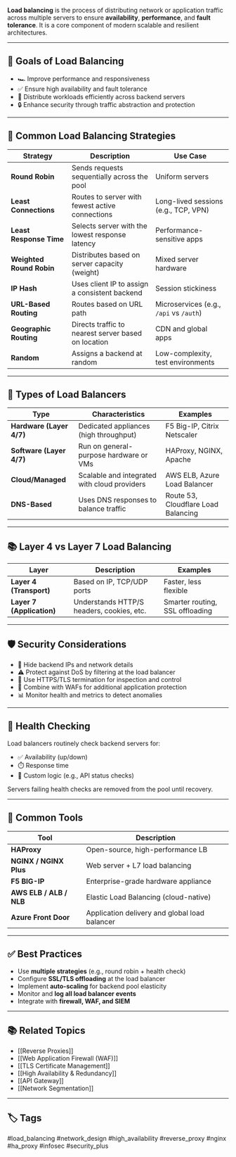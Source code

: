 **Load balancing** is the process of distributing network or application traffic across multiple servers to ensure **availability**, **performance**, and **fault tolerance**. It is a core component of modern scalable and resilient architectures.

---

## 🎯 Goals of Load Balancing

- 🏎️ Improve performance and responsiveness
- ✅ Ensure high availability and fault tolerance
- 🔁 Distribute workloads efficiently across backend servers
- 🔒 Enhance security through traffic abstraction and protection

---

## 🧱 Common Load Balancing Strategies

| Strategy                   | Description                                                  | Use Case                                |
|----------------------------|--------------------------------------------------------------|------------------------------------------|
| **Round Robin**             | Sends requests sequentially across the pool                  | Uniform servers                          |
| **Least Connections**       | Routes to server with fewest active connections              | Long-lived sessions (e.g., TCP, VPN)     |
| **Least Response Time**     | Selects server with the lowest response latency              | Performance-sensitive apps               |
| **Weighted Round Robin**    | Distributes based on server capacity (weight)                | Mixed server hardware                    |
| **IP Hash**                 | Uses client IP to assign a consistent backend                | Session stickiness                       |
| **URL-Based Routing**       | Routes based on URL path                                     | Microservices (e.g., `/api` vs `/auth`)  |
| **Geographic Routing**      | Directs traffic to nearest server based on location          | CDN and global apps                      |
| **Random**                  | Assigns a backend at random                                  | Low-complexity, test environments        |

---

## 🔧 Types of Load Balancers

| Type              | Characteristics                                | Examples                         |
|-------------------|--------------------------------------------------|----------------------------------|
| **Hardware (Layer 4/7)** | Dedicated appliances (high throughput)     | F5 Big-IP, Citrix Netscaler       |
| **Software (Layer 4/7)** | Run on general-purpose hardware or VMs     | HAProxy, NGINX, Apache            |
| **Cloud/Managed**        | Scalable and integrated with cloud providers | AWS ELB, Azure Load Balancer      |
| **DNS-Based**            | Uses DNS responses to balance traffic       | Route 53, Cloudflare Load Balancing |

---

## 📚 Layer 4 vs Layer 7 Load Balancing

| Layer         | Description                                  | Examples                        |
|---------------|----------------------------------------------|---------------------------------|
| **Layer 4 (Transport)** | Based on IP, TCP/UDP ports              | Faster, less flexible           |
| **Layer 7 (Application)** | Understands HTTP/S headers, cookies, etc. | Smarter routing, SSL offloading |

---

## 🛡️ Security Considerations

- 🔐 Hide backend IPs and network details
- ⚠️ Protect against DoS by filtering at the load balancer
- 🔄 Use HTTPS/TLS termination for inspection and control
- 🧱 Combine with WAFs for additional application protection
- 📊 Monitor health and metrics to detect anomalies

---

## 🔄 Health Checking

Load balancers routinely check backend servers for:

- ✅ Availability (up/down)
- ⏱️ Response time
- 🧪 Custom logic (e.g., API status checks)

Servers failing health checks are removed from the pool until recovery.

---

## 🧰 Common Tools

| Tool              | Description                                |
|-------------------|--------------------------------------------|
| **HAProxy**       | Open-source, high-performance LB           |
| **NGINX / NGINX Plus** | Web server + L7 load balancing         |
| **F5 BIG-IP**     | Enterprise-grade hardware appliance         |
| **AWS ELB / ALB / NLB** | Elastic Load Balancing (cloud-native)  |
| **Azure Front Door** | Application delivery and global load balancer |

---

## ✅ Best Practices

- Use **multiple strategies** (e.g., round robin + health check)
- Configure **SSL/TLS offloading** at the load balancer
- Implement **auto-scaling** for backend pool elasticity
- Monitor and **log all load balancer events**
- Integrate with **firewall, WAF, and SIEM**

---

## 📚 Related Topics

- [[Reverse Proxies]]
- [[Web Application Firewall (WAF)]]
- [[TLS Certificate Management]]
- [[High Availability & Redundancy]]
- [[API Gateway]]
- [[Network Segmentation]]

---

## 🏷 Tags

#load_balancing #network_design #high_availability #reverse_proxy #nginx #ha_proxy #infosec #security_plus

